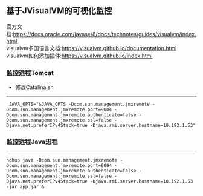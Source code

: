 ## 基于JVisualVM的可视化监控

官方文档:https://docs.oracle.com/javase/8/docs/technotes/guides/visualvm/index.html  
visualvm多国语言文档:https://visualvm.github.io/documentation.html 
visualvm如何添加插件:https://visualvm.github.io/index.html  

### 监控远程Tomcat
  - 修改Catalina.sh 
  ---
     JAVA_OPTS="$JAVA_OPTS -Dcom.sun.management.jmxremote -Dcom.sun.management.jmxremote.port=9004 -Dcom.sun.management.jmxremote.authenticate=false -Dcom.sun.management.jmxremote.ssl=false -Djava.net.preferIPv4Stack=true -Djava.rmi.server.hostname=10.192.1.53"

### 监控远程Java进程
---
    nohup java -Dcom.sun.management.jmxremote -Dcom.sun.management.jmxremote.port=9004 -Dcom.sun.management.jmxremote.authenticate=false -Dcom.sun.management.jmxremote.ssl=false -Djava.net.preferIPv4Stack=true -Djava.rmi.server.hostname=10.192.1.53 -jar app.jar &

